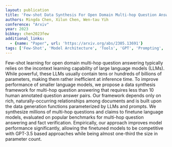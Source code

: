 ```yaml
---
layout: publication
title: 'Few-shot Data Synthesis For Open Domain Multi-hop Question Answering'
authors: Mingda Chen, Xilun Chen, Wen-tau Yih
conference: "Arxiv"
year: 2023
bibkey: chen2023few
additional_links:
  - {name: "Paper", url: 'https://arxiv.org/abs/2305.13691'}
tags: ['Few-Shot', 'Model Architecture', 'Tools', 'GPT', 'Prompting', 'Applications']
---
```

Few-shot learning for open domain multi-hop question answering typically
relies on the incontext learning capability of large language models (LLMs).
While powerful, these LLMs usually contain tens or hundreds of billions of
parameters, making them rather inefficient at inference time. To improve
performance of smaller language models, we propose a data synthesis framework
for multi-hop question answering that requires less than 10 human annotated
question answer pairs. Our framework depends only on rich, naturally-occurring
relationships among documents and is built upon the data generation functions
parameterized by LLMs and prompts. We synthesize millions of multi-hop
questions and claims to finetune language models, evaluated on popular
benchmarks for multi-hop question answering and fact verification. Empirically,
our approach improves model performance significantly, allowing the finetuned
models to be competitive with GPT-3.5 based approaches while being almost
one-third the size in parameter count.
